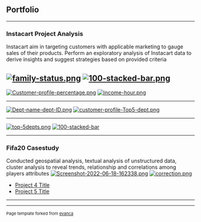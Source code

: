 ## Portfolio

---

### Instacart Project Analysis
Instacart aim in targeting customers with applicable marketing to gauge sales of their products. Perform an exploratory analysis of Instacart data to derive insights and suggest strategies based on provided criteria

[![family-status.png](https://i.postimg.cc/DfxhrC6F/family-status.png)](https://postimg.cc/YjLTkzTy)
[![100-stacked-bar.png](https://i.postimg.cc/pVZy5Y3M/100-stacked-bar.png)](https://postimg.cc/DmS7ts2x)
---

[![Customer-profile-percentage.png](https://i.postimg.cc/kMQczZz3/Customer-profile-percentage.png)](https://postimg.cc/rzpxthqQ)
[![income-hour.png](https://i.postimg.cc/yNVNvDMS/income-hour.png)](https://postimg.cc/dhxv0Vtq)

---
[![Dept-name-dept-ID.png](https://i.postimg.cc/XJ38YkBD/Dept-name-dept-ID.png)](https://postimg.cc/kV18j8cx)
[![customer-profile-Top5-dept.png](https://i.postimg.cc/FsKLpBQx/customer-profile-Top5-dept.png)](https://postimg.cc/YjJ0q804)

---
[![top-5depts.png](https://i.postimg.cc/nh271fXT/top-5depts.png)](https://postimg.cc/pm9p27Yn)
<a href='https://postimages.org/' target='_blank'><img src='https://i.postimg.cc/pVZy5Y3M/100-stacked-bar.png' border='0' alt='100-stacked-bar'/></a>

---

### Fifa20 Casestudy
Conducted geospatial analysis, textual analysis of unstructured data, cluster analysis to reveal trends, relationship and correlations among players attributes
[![Screenshot-2022-06-18-162338.png](https://i.postimg.cc/zGXzhV4t/Screenshot-2022-06-18-162338.png)](https://postimg.cc/nCgfbcFB)
[![correction.png](https://i.postimg.cc/q7s37tKm/correction.png)](https://postimg.cc/d701HV4d)
- [Project 4 Title](http://example.com/)
- [Project 5 Title](http://example.com/)

---




---
<p style="font-size:11px">Page template forked from <a href="https://github.com/evanca/quick-portfolio">evanca</a></p>
<!-- Remove above link if you don't want to attibute -->
